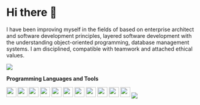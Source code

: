 # Hi there 🤙

I have been improving myself in the fields of based on enterprise architect and software development principles, layered software development with the understanding object-oriented programming, database management systems. I am disciplined, compatible with teamwork and attached ethical values.

<p align="left">
  <a target="_blank" href="https://www.linkedin.com/in/gurhantekoglu"><img src="https://img.shields.io/badge/linkedin-%230077B5.svg?&style=for-the-badge&logo=linkedin&logoColor=white"></a>
</p>

<b>Programming Languages and Tools</b>

<img align="left" width="26" src="https://www.mytoworld.com/wp-content/uploads/2020/11/pyhton-nedir.png">
<img align="left" width="26" src="https://brandslogos.com/wp-content/uploads/images/large/java-logo-1.png">
<code><img width="26" src="https://www.dariawan.com/media/images/tech-spring-boot.width-1024.png"></code>
<code><img width="26" src="https://www.erenalgan.com.tr/wp-content/uploads/2019/11/PHP-PNG-File.png"></code>
<code><img width="26" src="https://upload.wikimedia.org/wikipedia/commons/thumb/9/99/Unofficial_JavaScript_logo_2.svg/480px-Unofficial_JavaScript_logo_2.svg.png"></code>
<code><img width="26" src="https://upload.wikimedia.org/wikipedia/commons/thumb/4/47/React.svg/1200px-React.svg.png"></code>
<code><img width="26" src="https://react.semantic-ui.com/logo.png"></code>
<code><img width="26" src="https://www.digitalkure.com/wp-content/uploads/2019/01/bootstrap-1.png"></code>
<code><img width="26" src="https://d1.awsstatic.com/asset-repository/products/amazon-rds/1024px-MySQL.ff87215b43fd7292af172e2a5d9b844217262571.png"></code>
<code><img width="26" src="https://bbozkurt.files.wordpress.com/2012/02/1ab.png"></code>
<code><img width="26" src="https://cdn.iconscout.com/icon/free/png-256/firebase-3521427-2944871.png"></code>

<img align="center" src="https://i2.milimaj.com/i/milliyet/75/0x0/6066fe3486b247086c7c1f13.gif"/>
